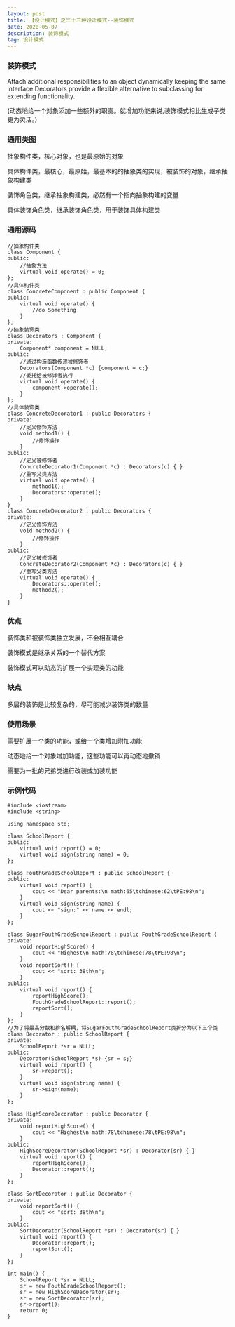 ```yaml
---
layout: post
title: 【设计模式】之二十三种设计模式--装饰模式
date: 2020-05-07
description: 装饰模式
tag: 设计模式
---
```

### 装饰模式
Attach additional responsibilities to an object dynamically keeping the same interface.Decorators provide a flexible alternative to subclassing for extending functionality.

(动态地给一个对象添加一些额外的职责。就增加功能来说,装饰模式相比生成子类更为灵活。)
### 通用类图
抽象构件类，核心对象，也是最原始的对象

具体构件类，最核心，最原始，最基本的的抽象类的实现，被装饰的对象，继承抽象构建类

装饰角色类，继承抽象构建类，必然有一个指向抽象构建的变量

具体装饰角色类，继承装饰角色类，用于装饰具体构建类
### 通用源码
```
//抽象构件类
class Component {
public:
    //抽象方法
    virtual void operate() = 0;
};
//具体构件类
class ConcreteComponent : public Component {
public:
    virtual void operate() {
        //do Something
    }
};
//抽象装饰类
class Decorators : Component {
private:
    Component* component = NULL;
public:
    //通过构造函数传递被修饰者
    Decorators(Component *c) {component = c;}
    //委托给被修饰者执行
    virtual void operate() {
        component->operate();
    }
};
//具体装饰类
class ConcreteDecorator1 : public Decorators {
private:
    //定义修饰方法
    void method1() {
        //修饰操作
    }
public:
    //定义被修饰者
    ConcreteDecorator1(Component *c) : Decorators(c) { }
    //重写父类方法
    virtual void operate() {
        method1();
        Decorators::operate();
    }
}
class ConcreteDecorator2 : public Decorators {
private:
    //定义修饰方法
    void method2() {
        //修饰操作
    }
public:
    //定义被修饰者
    ConcreteDecorator2(Component *c) : Decorators(c) { }
    //重写父类方法
    virtual void operate() {
        Decorators::operate();
        method2();
    }
}
```
### 优点
装饰类和被装饰类独立发展，不会相互耦合

装饰模式是继承关系的一个替代方案

装饰模式可以动态的扩展一个实现类的功能
### 缺点
多层的装饰是比较复杂的，尽可能减少装饰类的数量
### 使用场景
需要扩展一个类的功能，或给一个类增加附加功能

动态地给一个对象增加功能，这些功能可以再动态地撤销

需要为一批的兄弟类进行改装或加装功能

### 示例代码
```
#include <iostream>
#include <string>

using namespace std;

class SchoolReport {
public:
    virtual void report() = 0;
    virtual void sign(string name) = 0;
};

class FouthGradeSchoolReport : public SchoolReport {
public:
    virtual void report() {
        cout << "Dear parents:\n math:65\tchinese:62\tPE:98\n";
    }
    virtual void sign(string name) {
        cout << "sign:" << name << endl;
    }
};

class SugarFouthGradeSchoolReport : public FouthGradeSchoolReport {
private:
    void reportHighScore() {
        cout << "Highest\n math:78\tchinese:78\tPE:98\n";
    }
    void reportSort() {
        cout << "sort: 38th\n";
    }
public:
    virtual void report() {
        reportHighScore();
        FouthGradeSchoolReport::report();
        reportSort();
    }
};
//为了将最高分数和排名解耦，将SugarFouthGradeSchoolReport类拆分为以下三个类
class Decorator : public SchoolReport {
private:
    SchoolReport *sr = NULL;
public:
    Decorator(SchoolReport *s) {sr = s;}
    virtual void report() {
        sr->report();
    }
    virtual void sign(string name) {
        sr->sign(name);
    }
};

class HighScoreDecorator : public Decorator {
private:
    void reportHighScore() {
        cout << "Highest\n math:78\tchinese:78\tPE:98\n";
    }
public:
    HighScoreDecorator(SchoolReport *sr) : Decorator(sr) { }
    virtual void report() {
        reportHighScore();
        Decorator::report();
    }
};

class SortDecorator : public Decorator {
private:
    void reportSort() {
        cout << "sort: 38th\n";
    }
public:
    SortDecorator(SchoolReport *sr) : Decorator(sr) { }
    virtual void report() {
        Decorator::report();
        reportSort();
    }
};

int main() {
    SchoolReport *sr = NULL;
    sr = new FouthGradeSchoolReport();
    sr = new HighScoreDecorator(sr);
    sr = new SortDecorator(sr);
    sr->report();
    return 0;
}
```

